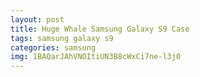 ```yaml
---
layout: post
title: Huge Whale Samsung Galaxy S9 Case
tags: samsung galaxy s9
categories: samsung
img: 1BAQarJAhVNOItiUN3B8cWxCi7ne-l3j0
---
```

